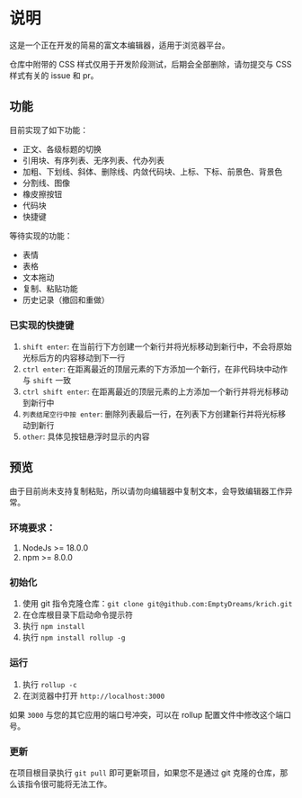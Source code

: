 # 说明

这是一个正在开发的简易的富文本编辑器，适用于浏览器平台。

仓库中附带的 CSS 样式仅用于开发阶段测试，后期会全部删除，请勿提交与 CSS 样式有关的 issue 和 pr。

## 功能

目前实现了如下功能：

+ 正文、各级标题的切换
+ 引用块、有序列表、无序列表、代办列表
+ 加粗、下划线、斜体、删除线、内敛代码块、上标、下标、前景色、背景色
+ 分割线、图像
+ 橡皮擦按钮
+ 代码块
+ 快捷键

等待实现的功能：

+ 表情
+ 表格
+ 文本拖动
+ 复制、粘贴功能
+ 历史记录（撤回和重做）

### 已实现的快捷键

1. `shift enter`: 在当前行下方创建一个新行并将光标移动到新行中，不会将原始光标后方的内容移动到下一行
2. `ctrl enter`: 在距离最近的顶层元素的下方添加一个新行，在非代码块中动作与 `shift` 一致
3. `ctrl shift enter`: 在距离最近的顶层元素的上方添加一个新行并将光标移动到新行中
4. `列表结尾空行中按 enter`: 删除列表最后一行，在列表下方创建新行并将光标移动到新行
5. `other`: 具体见按钮悬浮时显示的内容

## 预览

由于目前尚未支持复制粘贴，所以请勿向编辑器中复制文本，会导致编辑器工作异常。

### 环境要求：

1. NodeJs >= 18.0.0
2. npm >= 8.0.0

### 初始化

1. 使用 git 指令克隆仓库：`git clone git@github.com:EmptyDreams/krich.git`
2. 在仓库根目录下启动命令提示符
3. 执行 `npm install`
4. 执行 `npm install rollup -g`

### 运行

1. 执行 `rollup -c`
2. 在浏览器中打开 `http://localhost:3000`

如果 `3000` 与您的其它应用的端口号冲突，可以在 rollup 配置文件中修改这个端口号。

### 更新

在项目根目录执行 `git pull` 即可更新项目，如果您不是通过 git 克隆的仓库，那么该指令很可能将无法工作。